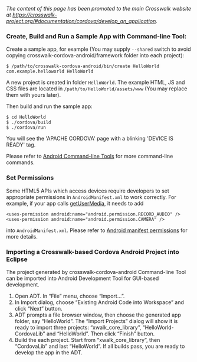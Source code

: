 *The content of this page has been promoted to the main Crosswalk website at https://crosswalk-project.org/#documentation/cordova/develop_an_application.*

### Create, Build and Run a Sample App with Command-line Tool:
Create a sample app, for example (You may supply `--shared` switch to avoid copying crosswalk-cordova-android/framework folder into each project):

    $ /path/to/crosswalk-cordova-android/bin/create HelloWorld com.example.helloworld HelloWorld

A new project is created in folder `HelloWorld`. The example HTML, JS and CSS files are located in `/path/to/HelloWorld/assets/www` (You may replace them with yours later).

Then build and run the sample app:

    $ cd HelloWorld
    $ ./cordova/build
    $ ./cordova/run

You will see the 'APACHE CORDOVA' page with a blinking 'DEVICE IS READY' tag.

Please refer to [Android Command-line Tools](http://cordova.apache.org/docs/en/3.3.0/guide_platforms_android_tools.md.html#Android%20Command-line%20Tools) for more command-line commands.

### Set Permissions
Some HTML5 APIs which access devices require developers to set appropriate permissions in `AndroidManifest.xml` to work correctly. For example, if your app calls [getUserMedia](http://dev.w3.org/2011/webrtc/editor/archives/20131225/getusermedia.html), it needs to add 

    <uses-permission android:name="android.permission.RECORD_AUDIO" />
    <uses-permission android:name="android.permission.CAMERA" />

into `AndroidManifest.xml`. Please refer to [Android manifest permissions](http://developer.android.com/reference/android/Manifest.permission.html) for more details.

### Importing a Crosswalk-based Cordova Android Project into Eclipse
The project generated by crosswalk-cordova-android Command-line Tool can be imported into Android Development Tool for GUI-based development.

1. Open ADT. In “File” menu, choose “Import…”. 
2. In Import dialog, choose “Existing Android Code into Workspace” and click “Next” button.
3. ADT prompts a file browser window, then choose the generated app folder, say “HelloWorld”. The “Import Projects” dialog will show it is ready to import three projects: “xwalk_core_library”, “HelloWorld-CordovaLib” and “HelloWorld”. Then click “Finish” button.
4. Build the each project. Start from “xwalk_core_library”, then “CordovaLib” and last “HelloWorld”. If all builds pass, you are ready to develop the app in the ADT.